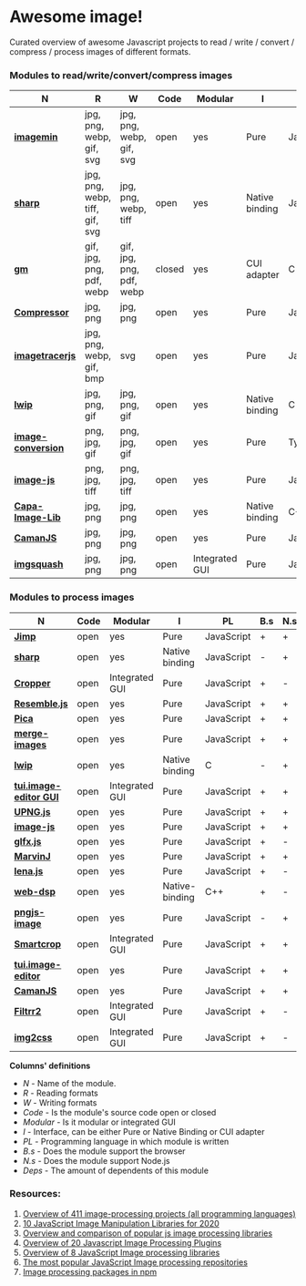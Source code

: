 # Awesome image!

Curated overview of awesome Javascript projects to read / write / convert / compress / process images of different formats.

### Modules to read/write/convert/compress images

| **N** | **R** | **W** | **Code** | **Modular** | **I** | **PL** | **B.s** | **N.s** | **Deps**|
| --- | --- | --- | --- | --- | --- | -- | --- | --- | --- | 
| [**imagemin**](https://github.com/imagemin/imagemin) |jpg, png, webp, gif, svg  | jpg, png, webp, gif, svg  | open | yes | Pure | JavaScript | + | + | 682 |
| [**sharp**](https://github.com/lovell/sharp)| jpg, png, webp, tiff, gif, svg | jpg, png, webp, tiff | open | yes | Native binding | JavaScript | - | + | 1425 | 
| [**gm**](https://github.com/aheckmann/gm) | gif, jpg, png, pdf, webp | gif, jpg, png, pdf, webp | closed | yes | CUI adapter | C | - | + | 1122 | 
| [**Compressor**](https://github.com/fengyuanchen/compressorjs) | jpg, png  | jpg, png | open | yes | Pure | JavaScript | + | - | 21 | 
| [**imagetracerjs**](https://github.com/jankovicsandras/imagetracerjs) | jpg, png, webp, gif, bmp | svg | open | yes | Pure | JavaScript | + | + | 5 |
| [**lwip**](https://github.com/EyalAr/lwip) | jpg, png, gif | jpg, png, gif | open | yes | Native binding | C | - | + | 79 | 
| [**image-conversion**](https://github.com/WangYuLue/image-conversion) | png, jpg, gif | png, jpg, gif | open | yes | Pure | TypeScript | + | + | 2 | 
| [**image-js**](https://github.com/image-js/image-js) | png, jpg, tiff | png, jpg, tiff | open | yes | Pure | JavaScript | + | + |19 |
| [**Capa-Image-Lib**](https://gitlab.com/Capa_Album/capa_image_lib#README) | jpg, png | jpg, png | open | yes | Native binding | С++ | - | + | 0 |
| [**CamanJS**](https://github.com/meltingice/CamanJS/) | jpg, png | jpg, png | open | yes | Pure | JavaScript | + | + | 5 | 
| [**imgsquash**](https://github.com/eashish93/imgsquash) | jpg, png | jpg, png | open | Integrated GUI | Pure | JavaScript | + | + | - |

### Modules to process images

| **N** | **Code** | **Modular** | **I** | **PL** | **B.s** | **N.s** | **Deps**|
| --- | --- | --- | --- | --- | --- | --- | --- | 
| [**Jimp**](https://github.com/oliver-moran/jimp/tree/master/packages/jimp)| open | yes | Pure | JavaScript | + | + | 1075|
| [**sharp**](https://github.com/lovell/sharp)| open | yes | Native binding | JavaScript | - | + | 1425| 
| [**Cropper**](https://github.com/fengyuanchen/cropperjs) | open | Integrated GUI | Pure | JavaScript | + | - | 276 | 
| [**Resemble.js**](https://github.com/rsmbl/Resemble.js) | open | yes | Pure | JavaScript | + | + | 50 | 
| [**Pica**](https://github.com/nodeca/pica) | open | yes | Pure | JavaScript | + | + | 47 | 
| [**merge-images**](https://github.com/lukechilds/merge-images) | open | yes | Pure | JavaScript | + | + | 11 | 
| [**lwip**](https://github.com/EyalAr/lwip) | open | yes | Native binding | C | - | + | 79 | 
| [**tui.image-editor GUI**](https://github.com/nhn/toast-ui.react-image-editor) | open | Integrated GUI | Pure | JavaScript | + | + | 2 |
| [**UPNG.js**](https://github.com/photopea/UPNG.js) | open | yes | Pure | JavaScript | + | + | 1 | 
| [**image-js**](https://github.com/image-js/image-js) | open | yes | Pure | JavaScript | + | + | 19 | 
| [**glfx.js**](https://github.com/evanw/glfx.js)| open | yes | Pure | JavaScript | + | - | 5 | 
| [**MarvinJ**](https://github.com/gabrielarchanjo/marvinj) | open | yes | Pure | JavaScript | + | + | 0 | 
| [**lena.js**](https://github.com/davidsonfellipe/lena.js) | open | yes | Pure | JavaScript | + | - | 0 | 
| [**web-dsp**](https://github.com/shamadee/web-dsp) | open | yes | Native-binding | C++ | + | - | 0 | 
| [**pngjs-image**](https://github.com/YahooArchive/pngjs-image) | open | yes | Pure | JavaScript |-| + | 27 |
| [**Smartcrop**](https://github.com/jwagner/smartcrop.js) | open | Integrated GUI | Pure | JavaScript | + | +| 19 | 
| [**tui.image-editor**](https://github.com/nhn/tui.image-editor) | open | yes | Pure | JavaScript | + | + | 15 | 
| [**CamanJS**](https://github.com/meltingice/CamanJS/) | open | yes | Pure | JavaScript | + | + | 5 | 
| [**Filtrr2**](https://github.com/alexmic/filtrr/tree/master/filtrr2)| open | Integrated GUI| Pure | JavaScript | + | - | - | 
| [**img2css**](https://github.com/javierbyte/img2css)| open | Integrated GUI | Pure | JavaScript | + | - | - | 

**Columns' definitions**
* *N* - Name of the module.
* *R* - Reading formats 
* *W* - Writing formats
* *Code* - Is the module's source code open or closed
* *Modular* - Is it modular or integrated GUI 
* *I* - Interface, can be either Pure or Native Binding or CUI adapter 
* *PL* - Programming language in which module is written
* *B.s* - Does the module support the browser 
* *N.s* - Does the module support Node.js
* *Deps* - The amount of dependents of this module

### Resources:

1. [Overview of 411 image-processing projects (all programming languages)](https://awesomeopensource.com/projects/image-processing)
2. [10 JavaScript Image Manipulation Libraries for 2020](https://blog.bitsrc.io/image-manipulation-libraries-for-javascript-187fde1ad5af)
3. [Overview and comparison of popular js image processing libraries](https://webkid.io/blog/image-processing-in-javascript/)
4. [Overview of 20 Javascript Image Processing Plugins](https://bashooka.com/coding/best-of-20-javascript-image-processing-plugins/)
5. [Overview of 8 JavaScript Image processing libraries](https://tangiblejs.com/libraries/image-processing)
6. [The most popular JavaScript Image processing repositories](https://bestofjs.org/projects?tags=image)
7. [Image processing packages in npm](https://www.npmjs.com/search?q=image-processing)
